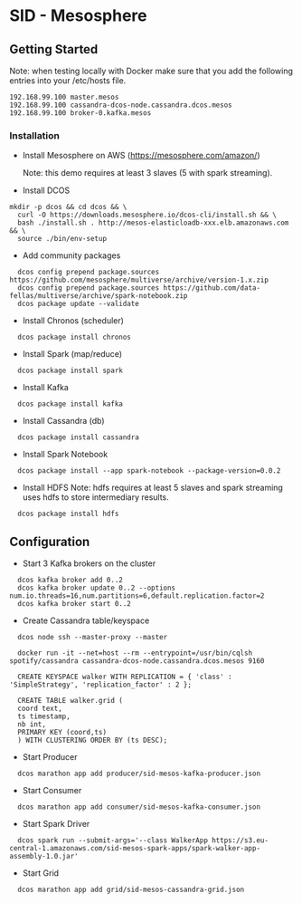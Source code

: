 # SID - Mesosphere

## Getting Started

Note: when testing locally with Docker make sure that you add the following entries into your /etc/hosts file.

```
192.168.99.100 master.mesos
192.168.99.100 cassandra-dcos-node.cassandra.dcos.mesos
192.168.99.100 broker-0.kafka.mesos
```

### Installation

- Install Mesosphere on AWS
  (https://mesosphere.com/amazon/)

    Note: this demo requires at least 3 slaves (5 with spark streaming).

- Install DCOS

```
mkdir -p dcos && cd dcos && \
  curl -O https://downloads.mesosphere.io/dcos-cli/install.sh && \
  bash ./install.sh . http://mesos-elasticloadb-xxx.elb.amazonaws.com && \
  source ./bin/env-setup
```

- Add community packages

```
  dcos config prepend package.sources https://github.com/mesosphere/multiverse/archive/version-1.x.zip
  dcos config prepend package.sources https://github.com/data-fellas/multiverse/archive/spark-notebook.zip
  dcos package update --validate
```

- Install Chronos (scheduler)

```
  dcos package install chronos
```

- Install Spark (map/reduce)

```
  dcos package install spark
```

- Install Kafka

```
  dcos package install kafka
```

- Install Cassandra (db)

```
  dcos package install cassandra
```

- Install Spark Notebook

```
  dcos package install --app spark-notebook --package-version=0.0.2
```

- Install HDFS
  Note: hdfs requires at least 5 slaves and spark streaming uses hdfs to store
  intermediary results.

```
  dcos package install hdfs
```

## Configuration

- Start 3 Kafka brokers on the cluster

```
  dcos kafka broker add 0..2
  dcos kafka broker update 0..2 --options num.io.threads=16,num.partitions=6,default.replication.factor=2
  dcos kafka broker start 0..2
```

- Create Cassandra table/keyspace

```
  dcos node ssh --master-proxy --master

  docker run -it --net=host --rm --entrypoint=/usr/bin/cqlsh spotify/cassandra cassandra-dcos-node.cassandra.dcos.mesos 9160

  CREATE KEYSPACE walker WITH REPLICATION = { 'class' : 'SimpleStrategy', 'replication_factor' : 2 };

  CREATE TABLE walker.grid (
  coord text,
  ts timestamp,
  nb int,
  PRIMARY KEY (coord,ts)
  ) WITH CLUSTERING ORDER BY (ts DESC);
```

- Start Producer

```
  dcos marathon app add producer/sid-mesos-kafka-producer.json
```

- Start Consumer

```
  dcos marathon app add consumer/sid-mesos-kafka-consumer.json
```

- Start Spark Driver

```
  dcos spark run --submit-args='--class WalkerApp https://s3.eu-central-1.amazonaws.com/sid-mesos-spark-apps/spark-walker-app-assembly-1.0.jar'
```

- Start Grid

```
  dcos marathon app add grid/sid-mesos-cassandra-grid.json
```
